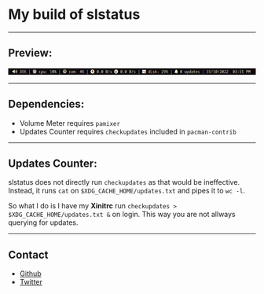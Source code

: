 # My build of slstatus

---

## Preview:

![Preview](preview.png)

---

## Dependencies:

+ Volume Meter requires `pamixer`
+ Updates Counter requires `checkupdates` included in `pacman-contrib`

---

## Updates Counter: 

slstatus does not directly run `checkupdates` as that would be ineffective. Instead, it runs `cat` on `$XDG_CACHE_HOME/updates.txt` and pipes it to `wc -l`.

So what I do is I have my **Xinitrc** run `checkupdates > $XDG_CACHE_HOME/updates.txt &` on login. This way you are not allways querying for updates.

---

## Contact

- [Github](https://github.com/FawkesOficial)
- [Twitter](https://twitter.com/FawkesOficial)
